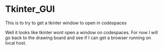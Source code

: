 # Tkinter_GUI
This is to try to get a tkinter window to open in codespaces

Well it looks like tkinter wont open a window on codespaces.
For now I will go back to the drawing board and see if I can get a browser running on local host.


